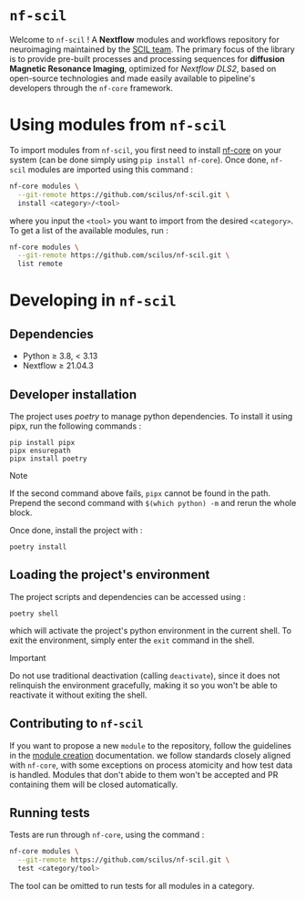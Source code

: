 # `nf-scil`

Welcome to `nf-scil` ! A **Nextflow** modules and workflows repository for neuroimaging 
maintained by the [SCIL team](https://scil-documentation.readthedocs.io/en/latest/). The 
primary focus of the library is to provide pre-built processes and processing sequences for 
**diffusion Magnetic Resonance Imaging**, optimized for *Nextflow DLS2*, based on open-source 
technologies and made easily available to pipeline's developers through the `nf-core` 
framework.

# Using modules from `nf-scil`

To import modules from `nf-scil`, you first need to install [nf-core](https://github.com/nf-core/tools) 
on your system (can be done simply using `pip install nf-core`). Once done, `nf-scil` 
modules are imported using this command :

```bash
nf-core modules \
  --git-remote https://github.com/scilus/nf-scil.git \
  install <category>/<tool>
```

where you input the `<tool>` you want to import from the desired `<category>`. To get 
a list of the available modules, run :

```bash
nf-core modules \
  --git-remote https://github.com/scilus/nf-scil.git \
  list remote
```

# Developing in `nf-scil`

## Dependencies

- Python &GreaterEqual; 3.8, < 3.13
- Nextflow &GreaterEqual; 21.04.3

## Developer installation

The project uses *poetry* to manage python dependencies. To install it using pipx, 
run the following commands :

```
pip install pipx
pipx ensurepath
pipx install poetry
```

> [!NOTE]
> If the second command above fails, `pipx` cannot be found in the path. Prepend the 
  second command with `$(which python) -m` and rerun the whole block.

Once done, install the project with : 

```
poetry install
```

## Loading the project's environment

The project scripts and dependencies can be accessed using :

```
poetry shell
```

which will activate the project's python environment in the current shell. To 
exit the environment, simply enter the `exit` command in the shell.

> [!IMPORTANT]
> Do not use traditional deactivation (calling `deactivate`), since it does not relinquish 
  the environment gracefully, making it so you won't be able to reactivate it without 
  exiting the shell.

## Contributing to `nf-scil`

If you want to propose a new `module` to the repository, follow the guidelines in the 
[module creation](./docs/MODULE.md) documentation. we follow standards closely 
aligned with `nf-core`, with some exceptions on process atomicity and how test data is 
handled. Modules that don't abide to them won't be accepted and PR containing them will 
be closed automatically.

## Running tests

Tests are run through `nf-core`, using the command :

```bash
nf-core modules \
  --git-remote https://github.com/scilus/nf-scil.git \
  test <category/tool>
```

The tool can be omitted to run tests for all modules in a category.
